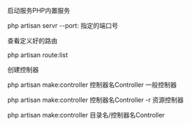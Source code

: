 启动服务PHP内置服务

php artisan  servr --port: 指定的端口号

查看定义好的路由

php artisan route:list

创建控制器

php artisan make:controller 控制器名Controller       一般控制器

php artisan make:controller 控制器名Controller  -r   资源控制器

php artisan make:controller 目录名/控制器名Controller 
